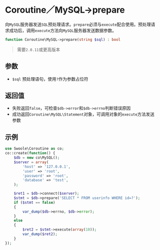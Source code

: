# Coroutine／MySQL->prepare

向`MySQL`服务器发送`SQL`预处理请求。`prepare`必须与`execute`配合使用。预处理请求成功后，调用`execute`方法向`MySQL`服务器发送数据参数。

```php
function Coroutine\MySQL->prepare(string $sql) : bool
```

> 需要`2.0.11`或更高版本

参数
----
* `$sql` 预处理语句，使用`?`作为参数占位符

返回值
----
* 失败返回`false`，可检查`$db->error`和`$db->errno`判断错误原因
* 成功返回`Coroutine\MySQL\Statement`对象，可调用对象的`execute`方法发送参数

示例
----
```php
use Swoole\Coroutine as co;
co::create(function() {
    $db = new co\MySQL();
    $server = array(
        'host' => '127.0.0.1',
        'user' => 'root',
        'password' => 'root',
        'database' => 'test',
    );

    $ret1 = $db->connect($server);
    $stmt = $db->prepare('SELECT * FROM userinfo WHERE id=?');
    if ($stmt == false)
    {
		var_dump($db->errno, $db->error);
    }
	else
	{
		$ret2 = $stmt->execute(array(10));
    	var_dump($ret2);
	}
});
```